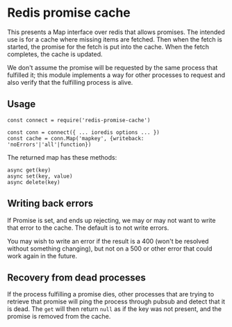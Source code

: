 # Redis promise cache

This presents a Map interface over redis that allows promises. The intended use is for a cache where missing items are fetched. Then when the fetch is started, the promise for the fetch is put into the cache. When the fetch completes, the cache is updated.

We don't assume the promise will be requested by the same process that fulfilled it; this module implements a way for other processes to request and also verify that the fulfilling process is alive.

## Usage

```
const connect = require('redis-promise-cache')

const conn = connect({ ... ioredis options ... })
const cache = conn.Map('mapkey', {writeback: 'noErrors'|'all'|function})
```

The returned map has these methods:
```
async get(key)
async set(key, value)
async delete(key)
```

## Writing back errors

If Promise is set, and ends up rejecting, we may or may not want to write that error to the cache. The default is to not write errors.

You may wish to write an error if the result is a 400 (won't be resolved without something changing), but not on a 500 or other error that could work again in the future.

## Recovery from dead processes

If the process fulfilling a promise dies, other processes that are trying to retrieve that promise will ping the process through pubsub and detect that it is dead. The `get` will then return `null` as if the key was not present, and the promise is removed from the cache.
